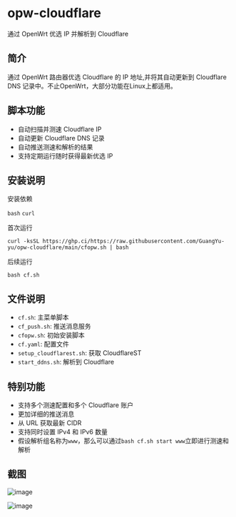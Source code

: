 # opw-cloudflare

通过 OpenWrt 优选 IP 并解析到 Cloudflare

## 简介

通过 OpenWrt 路由器优选 Cloudflare 的 IP 地址,并将其自动更新到 Cloudflare DNS 记录中。不止OpenWrt，大部分功能在Linux上都适用。

## 脚本功能

- 自动扫描并测速 Cloudflare IP
- 自动更新 Cloudflare DNS 记录
- 自动推送测速和解析的结果
- 支持定期运行随时获得最新优选 IP

## 安装说明

安装依赖

`bash` `curl`

首次运行

```curl -ksSL https://ghp.ci/https://raw.githubusercontent.com/GuangYu-yu/opw-cloudflare/main/cfopw.sh | bash```

后续运行

`bash cf.sh`

## 文件说明

- `cf.sh`: 主菜单脚本
- `cf_push.sh`: 推送消息服务
- `cfopw.sh`: 初始安装脚本
- `cf.yaml`: 配置文件
- `setup_cloudflarest.sh`: 获取 CloudflareST
- `start_ddns.sh`: 解析到 Cloudflare

## 特别功能

- 支持多个测速配置和多个 Cloudflare 账户
- 更加详细的推送消息
- 从 URL 获取最新 CIDR
- 支持同时设置 IPv4 和 IPv6 数量
- 假设解析组名称为`www`，那么可以通过`bash cf.sh start www`立即进行测速和解析

## 截图

![image](https://ghp.ci/https://raw.githubusercontent.com/GuangYu-yu/opw-cloudflare/refs/heads/main/ec3024bc-bcc6-4afb-a642-fb8dab314c89.png)

![image](https://ghp.ci/https://raw.githubusercontent.com/GuangYu-yu/opw-cloudflare/refs/heads/main/b18dd128-f5be-43a0-9575-a21a3572f670.png)
